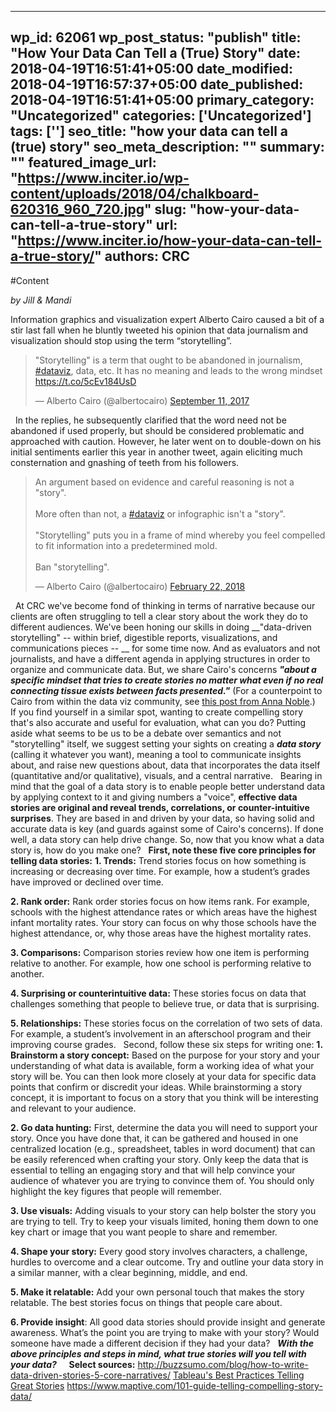 
---
wp_id: 62061
wp_post_status: "publish" 
title: "How Your Data Can Tell a (True) Story"
date: 2018-04-19T16:51:41+05:00
date_modified: 2018-04-19T16:57:37+05:00
date_published: 2018-04-19T16:51:41+05:00
primary_category: "Uncategorized"
categories: ['Uncategorized'] 
tags: ['']
seo_title: "how your data can tell a (true) story"
seo_meta_description: ""
summary: ""
featured_image_url: "https://www.inciter.io/wp-content/uploads/2018/04/chalkboard-620316_960_720.jpg"
slug: "how-your-data-can-tell-a-true-story"
url: "https://www.inciter.io/how-your-data-can-tell-a-true-story/"
authors: CRC
---

#Content

_by Jill &amp; Mandi_

Information graphics and visualization expert Alberto Cairo caused a bit of a stir last fall when he bluntly tweeted his opinion that data journalism and visualization should stop using the term “storytelling”.
&nbsp;
<blockquote class="twitter-tweet" data-lang="en"><p dir="ltr" lang="en">"Storytelling" is a term that ought to be abandoned in journalism, <a href="https://twitter.com/hashtag/dataviz?src=hash&amp;ref_src=twsrc%5Etfw">#dataviz</a>, data, etc. It has no meaning and leads to the wrong mindset <a href="https://t.co/5cEv184UsD">https://t.co/5cEv184UsD</a></p>— Alberto Cairo (@albertocairo) <a href="https://twitter.com/albertocairo/status/907238441011773440?ref_src=twsrc%5Etfw">September 11, 2017</a></blockquote>
 
<script async="" charset="utf-8" src="https://platform.twitter.com/widgets.js"></script>
 
&nbsp;
In the replies, he subsequently clarified that the word need not be abandoned if used properly, but should be considered problematic and approached with caution. However, he later went on to double-down on his initial sentiments earlier this year in another tweet, again eliciting much consternation and gnashing of teeth from his followers. 
&nbsp;
<blockquote class="twitter-tweet" data-lang="en"><p dir="ltr" lang="en">An argument based on evidence and careful reasoning is not a "story".<br/><br/>More often than not, a <a href="https://twitter.com/hashtag/dataviz?src=hash&amp;ref_src=twsrc%5Etfw">#dataviz</a> or infographic isn't a "story".<br/><br/>"Storytelling" puts you in a frame of mind whereby you feel compelled to fit information into a predetermined mold.<br/><br/>Ban "storytelling".</p>— Alberto Cairo (@albertocairo) <a href="https://twitter.com/albertocairo/status/966678990223237120?ref_src=twsrc%5Etfw">February 22, 2018</a></blockquote>
 
<script async="" charset="utf-8" src="https://platform.twitter.com/widgets.js"></script>
 
&nbsp;
At CRC we've become fond of thinking in terms of narrative because our clients are often struggling to tell a clear story about the work they do to different audiences. We've been honing our skills in doing __"data-driven storytelling" -- within brief, digestible reports, visualizations, and communications pieces -- __  for some time now. And as evaluators and not journalists, and have a different agenda in applying structures in order to organize and communicate data. But, we share Cairo's concerns ___"about a specific mindset that tries to create stories no matter what even if no real connecting tissue exists between facts presented."___ (For a counterpoint to Cairo from within the data viz community, see <a href="https://medium.com/@ajmnoble/why-i-think-data-visualisation-is-all-about-the-story-9074c8777b5" rel="noopener" target="_blank">this post from Anna Noble</a>.)
&nbsp;
If you find yourself in a similar spot, wanting to create compelling story that's also accurate and useful for evaluation, what can you do? Putting aside what seems to be us to be a debate over semantics and not "storytelling" itself, we suggest setting your sights on creating a ___data story___ (calling it whatever you want), meaning a tool to communicate insights about, and raise new questions about, data that incorporates the data itself (quantitative and/or qualitative), visuals, and a central narrative. 
&nbsp;
Bearing in mind that the goal of a data story is to enable people better understand data by applying context to it and giving numbers a "voice", __effective data stories are original and reveal trends, correlations, or counter-intuitive surprises__. They are based in and driven by your data, so having solid and accurate data is key (and guards against some of Cairo's concerns). If done well, a data story can help drive change. So, now that you know what a data story is, how do you make one?
&nbsp;
__First, note these five core principles for telling data stories:__
__1. Trends:__ Trend stories focus on how something is increasing or decreasing over time. For example, how a student’s grades have improved or declined over time. 

__2. Rank order:__ Rank order stories focus on how items rank. For example, schools with the highest attendance rates or which areas have the highest infant mortality rates. Your story can focus on why those schools have the highest attendance, or, why those areas have the highest mortality rates. 

__3. Comparisons:__ Comparison stories review how one item is performing relative to another. For example, how one school is performing relative to another. 

__4. Surprising or counterintuitive data:__ These stories focus on data that challenges something that people to believe true, or data that is surprising. 

__5. Relationships:__ These stories focus on the correlation of two sets of data. For example, a student’s involvement in an afterschool program and their improving course grades. 
&nbsp;
Second, follow these six steps for writing one:
__1. Brainstorm a story concept:__ Based on the purpose for your story and your understanding of what data is available, form a working idea of what your story will be. You can then look more closely at your data for specific data points that confirm or discredit your ideas. While brainstorming a story concept, it is important to focus on a story that you think will be interesting and relevant to your audience.

__2. Go data hunting:__ First, determine the data you will need to support your story. Once you have done that, it can be gathered and housed in one centralized location (e.g., spreadsheet, tables in word document) that can be easily referenced when crafting your story. Only keep the data that is essential to telling an engaging story and that will help convince your audience of whatever you are trying to convince them of. You should only highlight the key figures that people will remember. 

__3. Use visuals:__ Adding visuals to your story can help bolster the story you are trying to tell. Try to keep your visuals limited, honing them down to one key chart or image that you want people to share and remember. 

__4. Shape your story:__ Every good story involves characters, a challenge, hurdles to overcome and a clear outcome. Try and outline your data story in a similar manner, with a clear beginning, middle, and end. 

__5. Make it relatable:__ Add your own personal touch that makes the story relatable. The best stories focus on things that people care about. 

__6. Provide insight__: All good data stories should provide insight and generate awareness. What’s the point you are trying to make with your story? Would someone have made a different decision if they had your data?
&nbsp;
___With the above principles and steps in mind, what true stories will you tell with your data?___
&nbsp;
&nbsp;
__Select sources:__ 
http://buzzsumo.com/blog/how-to-write-data-driven-stories-5-core-narratives/ 
<a href="https://www.tableau.com/sites/default/files/whitepapers/whitepaper_best-practices_telling_great_stories.pdf" rel="noopener" target="_blank">Tableau's Best Practices Telling Great Stories</a>
https://www.maptive.com/101-guide-telling-compelling-story-data/ 

